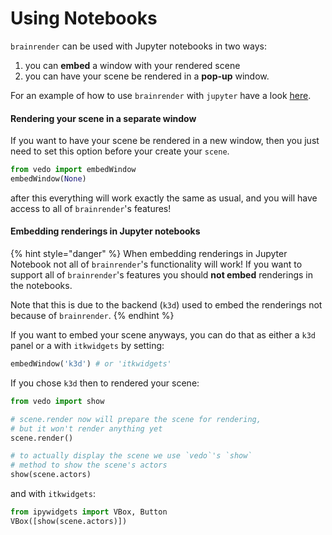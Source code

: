 # Using Notebooks

`brainrender` can be used with Jupyter notebooks in two ways:

1. you can **embed** a window with your rendered scene
2. you can have your scene be rendered in a **pop-up** window.

For an example of how to use `brainrender` with `jupyter` have a look [here](https://github.com/brainglobe/brainrender/blob/master/Examples/notebook_workflow.ipynb).

#### Rendering your scene in a separate window

If you want to have your scene be rendered in a new window, then you just need to set this option before your create your `scene`.

```python
from vedo import embedWindow
embedWindow(None) 
```

after this everything will work exactly the same as usual, and you will have access to all of `brainrender`'s features!

#### Embedding renderings in Jupyter notebooks

{% hint style="danger" %}
When embedding renderings in Jupyter Notebook not all of `brainrender`'s functionality will work! If you want to support all of `brainrender`'s features you should **not embed** renderings in the notebooks.

Note that this is due to the backend \(`k3d`\) used to embed the renderings not because of `brainrender`.
{% endhint %}

If you want to embed your scene anyways, you can do that as either a `k3d` panel or a with `itkwidgets` by setting:

```python
embedWindow('k3d') # or 'itkwidgets' 
```

If you chose `k3d` then to rendered your scene:

```python
from vedo import show

# scene.render now will prepare the scene for rendering, 
# but it won't render anything yet
scene.render()

# to actually display the scene we use `vedo`'s `show` 
# method to show the scene's actors
show(scene.actors)
```

and with `itkwidgets`:

```python
from ipywidgets import VBox, Button
VBox([show(scene.actors)])
```



